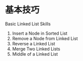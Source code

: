 # 基本技巧

Basic Linked List Skills
1. Insert a Node in Sorted List
2. Remove a Node from Linked List
3. Reverse a Linked List
4. Merge Two Linked Lists
5. Middle of a Linked List



